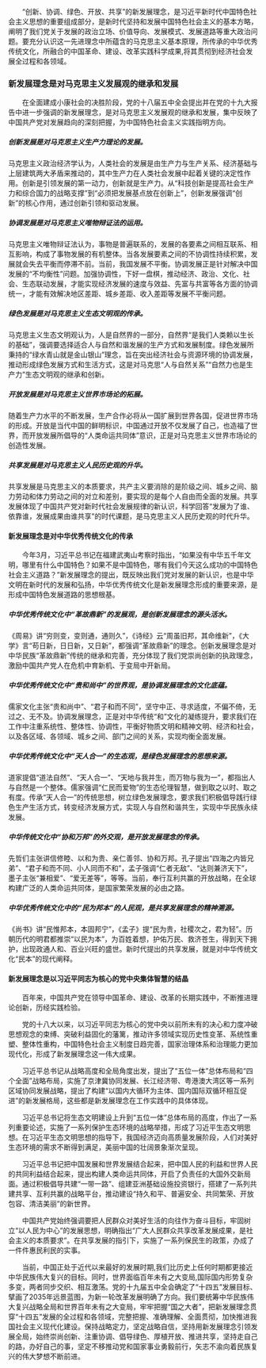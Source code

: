 

　　“创新、协调、绿色、开放、共享”的新发展理念，是习近平新时代中国特色社会主义思想的重要组成部分，是新时代坚持和发展中国特色社会主义的基本方略，阐明了我们党关于发展的政治立场、价值导向、发展模式、发展道路等重大政治问题。要充分认识这一先进理念中所蕴含的马克思主义基本原理，所传承的中华优秀传统文化，所融合的中国革命、建设、改革实践科学成果,将其贯彻到经济社会发展全过程和各领域。



### 新发展理念是对马克思主义发展观的继承和发展

　　在全面建成小康社会的决胜阶段，党的十八届五中全会提出并在党的十九大报告中进一步强调的新发展理念，是对马克思主义发展观的继承和发展，集中反映了中国共产党对发展趋向的深刻把握，为中国特色社会主义实践指明方向。

##### 创新发展是对马克思主义生产力理论的发展。

马克思主义政治经济学认为，人类社会的发展是由生产力与生产关系、经济基础与上层建筑两大矛盾来推动的，其中生产力在人类社会发展中起着关键的决定性作用。创新是引领发展的第一动力，创新就是生产力。从“科技创新是提高社会生产力和综合国力的战略支撑”到“必须把发展基点放在创新上”，创新发展强调“创新”的核心作用，通过创新引领和驱动发展。

##### 协调发展是对马克思主义唯物辩证法的运用。

马克思主义唯物辩证法认为，事物是普遍联系的，发展的各要素之间相互联系、相互影响，构成了事物发展的有机整体。当各发展要素之间的不协调性持续积累，发展就会失去平衡而停滞不前。当前，我国发展不平衡。协调发展正是针对解决中国发展的“不均衡性”问题。加强协调性，下好一盘棋，推动经济、政治、文化、社会、生态联动发展，才能实现经济发展的速度与效益、先富与共富等各方面的协调统一，才能有效解决地区差距、城乡差距、收入差距等发展不平衡问题。

##### 绿色发展是对马克思主义生态文明观的传承。

马克思主义生态文明观认为，人是自然界的一部分，自然界“是我们人类赖以生长的基础”，强调要选择适合人与自然和谐发展的生产方式和发展制度。绿色发展所秉持的“绿水青山就是金山银山”理念，旨在突出经济社会与资源环境的协调发展，推动形成绿色发展方式和生活方式，这是对马克思“人与自然关系”“自然力也是生产力”生态文明观的继承和创新。

##### 开放发展是对马克思主义世界市场论的拓展。

随着生产力水平的不断发展，生产合作必将从一国扩展到世界各国，促进世界市场的形成。开放是当代中国的鲜明标识，中国通过开放不仅发展了自己，也造福了世界，而开放发展所倡导的“人类命运共同体”意识，正是对马克思主义世界市场论的创造性发展。

##### 共享发展是对马克思主义人民历史观的升华。

共享发展是马克思主义的本质要求，共产主义要消除的是阶级之间、城乡之间、脑力劳动和体力劳动之间的对立和差别，要实现的是每个人自由而全面的发展。共享发展体现了中国共产党对新时代社会发展规律的新认识，科学回答“发展为了谁、依靠谁，发展成果由谁共享”的时代课题，是马克思主义人民历史观的时代升华。

#### **新发展理念是对中华优秀传统文化的传承**

　　今年3月，习近平总书记在福建武夷山考察时指出，“如果没有中华五千年文明，哪里有什么中国特色？如果不是中国特色，哪有我们今天这么成功的中国特色社会主义道路？”新发展理念的提出，既反映出我们党对发展的新认识，也是中华文明在新时代的发展和弘扬，中华优秀传统文化是新发展理念形成的重要来源，是形成中国特色发展道路的思想根基。

##### 中华优秀传统文化中“革故鼎新”的发展观，是创新发展理念的源头活水。

《周易》讲“穷则变，变则通，通则久”，《诗经》云“周虽旧邦，其命维新”，《大学》言“苟日新，日日新，又日新”，都强调“革故鼎新”的理念。创新发展理念是对中华民族“革故鼎新”传统的继承和完善，充分体现了我们党崇尚创新的执政理念，激励中国共产党人在危机中育新机、于变局中开新局。

##### 中华优秀传统文化中“贵和尚中”的世界观，是协调发展理念的文化底蕴。

儒家文化主张“贵和尚中”、“君子和而不同”，坚守中正、寻求适度，不偏不倚，无过之、无不及。协调发展理念，正是对中华传统“和”文化的凝练提升，要求我们在工作中注重系统性、整体性、协调性，平衡好物质文明和精神文明、经济和社会，以及各区域、各领域、城乡之间、部门之间的关系，实现均衡全面发展。

##### 中华优秀传统文化中“天人合一”的生态观，是绿色发展理念的思想来源。

道家提倡“道法自然”、“天人合一”、“天地与我并生，而万物与我为一”，都指出人与自然是一个整体。儒家强调“仁民而爱物”的生态伦理智慧，做到取之以时、取之有度。传承“天人合一”的传统思想，树立绿色发展理念，要求我们积极倡导践行绿色生产生活方式，转变经济发展方式，实现人与自然和谐共生，实现中华民族永续发展。

##### 中华传统文化中“协和万邦”的外交观，是开放发展理念的传承。

先哲们主张讲信修睦、以和为贵、亲仁善邻、协和万邦。孔子提出“四海之内皆兄弟”、“君子和而不同、小人同而不和”，孟子强调“仁者无敌”、“达则兼济天下”，墨子主张“兼相爱”、“爱无差等”，等等。当前，奉行互利共赢的开放战略，在全球构建广泛的人类命运共同体，是国家繁荣发展的必由之路。

##### 中华优秀传统文化中的“民为邦本”的人民观，是共享发展理念的精神溯源。

《尚书》讲“民惟邦本，本固邦宁”，《孟子》提“民为贵，社稷次之，君为轻”。历朝历代的明君都推崇“以民为本”，为百姓着想，护佑万民、救济苍生，得到天下拥护，出现政通人和、百业兴旺的盛世。新时代提出的共享发展，就是对中华传统文化“民本”的现代阐释。

#### 新发展理念是以习近平同志为核心的党中央集体智慧的结晶

　　百年来，中国共产党在领导中国革命、建设、改革的长期实践中，不断推进理论创新，历经实践检验。

　　党的十八大以来，以习近平同志为核心的党中央以前所未有的决心和力度冲破思想观念的束缚、突破利益固化的藩篱，推动许多领域实现历史性变革、系统性重塑、整体性重构，中国特色社会主义制度日趋完善，国家治理体系和治理能力更加现代化，形成了新发展理念这一伟大成果。

　　习近平总书记从战略高度和全局角度出发，提出了“五位一体”总体布局和“四个全面”战略布局，实施了京津冀协同发展、长江经济带、粤港澳大湾区等一系列区域协同发展战略，提出了构建“以国内大循环为主体、国内国际双循环相互促进”的新发展格局，这些都是新发展理念在工作实践中的具体体现。

　　习近平总书记将生态文明建设上升到“五位一体”总体布局的高度，作出了一系列重要论述，实施了一系列保护生态环境的战略举措，形成了习近平生态文明思想。在习近平生态文明思想的指导下，我国经济迈向高质量发展阶段，人们对美好生态环境的需求不断得到满足，美丽中国的壮阔景象渐次呈现。

　　习近平总书记把中国发展和世界发展结合起来，把中国人民的利益和世界人民的共同利益结合起来，提出构建人类命运共同体，开启了负责任的大国外交新局面。通过积极倡导共建“一带一路”、组建亚洲基础设施投资银行，搭建了一系列共建共享、互利共赢的战略平台，推动建设“持久和平、普遍安全、共同繁荣、开放包容、清洁美丽”的新世界。

　　中国共产党始终强调要把人民群众对美好生活的向往作为奋斗目标，牢固树立“以人民为中心”的发展思想，明确指出“广大人民群众共享改革发展成果，是社会主义的本质要求”。在共享发展的指引下，实施了一系列保民生的政策，办成了一件件惠民利民的实事。

　　当前，中国正处于近代以来最好的发展时期,我们比历史上任何时期都更接近中华民族伟大复兴的目标。同时，世界面临百年未有之大变局,国际国内形势复杂多变，两者同步交织、相互激荡。党的十九届五中全会确定了“十四五”发展目标、擘画了2035年远景蓝图，为新一轮改革发展明确了方向。我们要统筹中华民族伟大复兴战略全局和世界百年未有之大变局，牢牢把握“国之大者”，把新发展理念贯穿“十四五”发展的全过程和各领域，完整把握、准确理解、全面贯彻，加快推进我国社会主义现代化建设。保持战略定力，坚定战略自信，坚持用新发展理念引领发展全局，始终崇尚创新、注重协调、倡导绿色、厚植开放、推进共享，坚持走自己的路，办好自己的事，坚定不移推动党和国家事业勇毅前行，矢志不渝向着民族复兴的伟大梦想不断前进。
